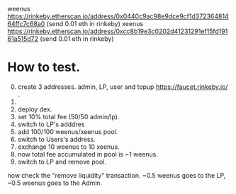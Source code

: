 weenus https://rinkeby.etherscan.io/address/0x0440c9ac98e9dce9cf1d37236481464ffc7c68a0 (send 0.01 eth in rinkeby)
xeenus https://rinkeby.etherscan.io/address/0xcc8b19e3c0202d41231291ef15fd19161a515d72 (send 0.01 eth in rinkeby)

# How to test. 

0. create 3 addresses. admin, LP, user and topup https://faucet.rinkeby.io/ . 
1. 
2. deploy dex. 
3. set 10% total fee (50/50 admin/lp). 
4. switch to LP's adddres
5. add 100/100 weenus/xeenus pool. 
6. switch to Users's address. 
7. exchange 10 weenus to 10 xeenus. 
8. now total fee accumulated in pool is ~1 weenus. 
9. switch to LP and remove pool. 

now check the "remove liquidity" transaction. ~0.5 weenus goes to the LP, ~0.5 weenus goes to the Admin. 
